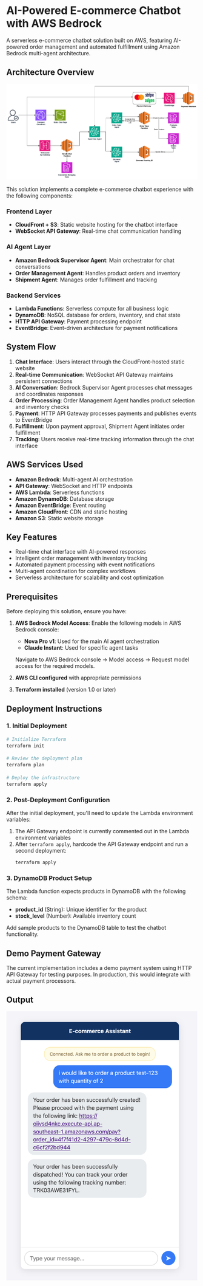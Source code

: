 # AI-Powered E-commerce Chatbot with AWS Bedrock

A serverless e-commerce chatbot solution built on AWS, featuring AI-powered order management and automated fulfillment using Amazon Bedrock multi-agent architecture.

## Architecture Overview

![Architecture Diagram](assets/architecture.png)

This solution implements a complete e-commerce chatbot experience with the following components:

### Frontend Layer
- **CloudFront + S3**: Static website hosting for the chatbot interface
- **WebSocket API Gateway**: Real-time chat communication handling

### AI Agent Layer
- **Amazon Bedrock Supervisor Agent**: Main orchestrator for chat conversations
- **Order Management Agent**: Handles product orders and inventory
- **Shipment Agent**: Manages order fulfillment and tracking

### Backend Services
- **Lambda Functions**: Serverless compute for all business logic
- **DynamoDB**: NoSQL database for orders, inventory, and chat state
- **HTTP API Gateway**: Payment processing endpoint
- **EventBridge**: Event-driven architecture for payment notifications

## System Flow

1. **Chat Interface**: Users interact through the CloudFront-hosted static website
2. **Real-time Communication**: WebSocket API Gateway maintains persistent connections
3. **AI Conversation**: Bedrock Supervisor Agent processes chat messages and coordinates responses
4. **Order Processing**: Order Management Agent handles product selection and inventory checks
5. **Payment**: HTTP API Gateway processes payments and publishes events to EventBridge
6. **Fulfillment**: Upon payment approval, Shipment Agent initiates order fulfillment
7. **Tracking**: Users receive real-time tracking information through the chat interface

## AWS Services Used

- **Amazon Bedrock**: Multi-agent AI orchestration
- **API Gateway**: WebSocket and HTTP endpoints
- **AWS Lambda**: Serverless functions
- **Amazon DynamoDB**: Database storage
- **Amazon EventBridge**: Event routing
- **Amazon CloudFront**: CDN and static hosting
- **Amazon S3**: Static website storage

## Key Features

- Real-time chat interface with AI-powered responses
- Intelligent order management with inventory tracking
- Automated payment processing with event notifications
- Multi-agent coordination for complex workflows
- Serverless architecture for scalability and cost optimization

## Prerequisites

Before deploying this solution, ensure you have:

1. **AWS Bedrock Model Access**: Enable the following models in AWS Bedrock console:
   - **Nova Pro v1**: Used for the main AI agent orchestration
   - **Claude Instant**: Used for specific agent tasks

   Navigate to AWS Bedrock console → Model access → Request model access for the required models.

2. **AWS CLI configured** with appropriate permissions
3. **Terraform installed** (version 1.0 or later)

## Deployment Instructions

### 1. Initial Deployment
```bash
# Initialize Terraform
terraform init

# Review the deployment plan
terraform plan

# Deploy the infrastructure
terraform apply
```

### 2. Post-Deployment Configuration
After the initial deployment, you'll need to update the Lambda environment variables:

1. The API Gateway endpoint is currently commented out in the Lambda environment variables
2. After `terraform apply`, hardcode the API Gateway endpoint and run a second deployment:
   ```bash
   terraform apply
   ```

### 3. DynamoDB Product Setup
The Lambda function expects products in DynamoDB with the following schema:
- **product_id** (String): Unique identifier for the product
- **stock_level** (Number): Available inventory count

Add sample products to the DynamoDB table to test the chatbot functionality.

## Demo Payment Gateway

The current implementation includes a demo payment system using HTTP API Gateway for testing purposes. In production, this would integrate with actual payment processors.

## Output

![Output Screenshot](assets/output.png)
